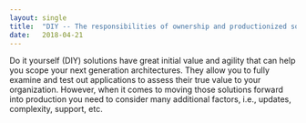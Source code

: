 ```yaml
---
layout: single
title:  "DIY -- The responsibilities of ownership and productionized solutions"
date:   2018-04-21
---
```


Do it yourself (DIY) solutions have great initial value and agility that can help you scope your next generation architectures.  They allow you to fully examine and test out applications to assess their true value to your organization.  However, when it comes to moving those solutions forward into production you need to consider many additional factors, i.e., updates, complexity, support, etc.
